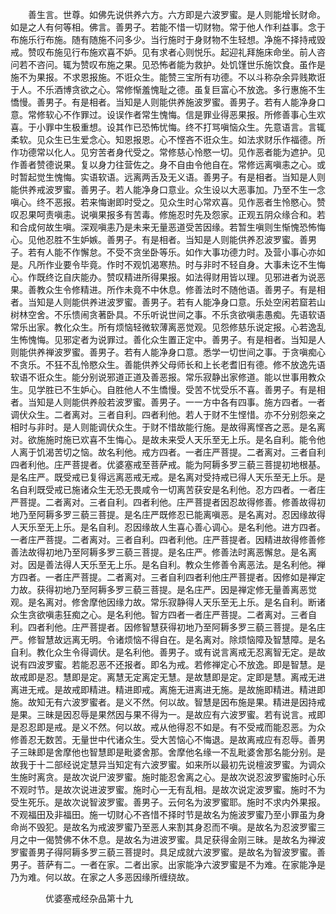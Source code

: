 <!-- { "loadSidebar": true } -->
　　善生言。世尊。如佛先说供养六方。六方即是六波罗蜜。是人则能增长财命。如是之人有何等相。佛言。善男子。若能不惜一切财物。常于他人作利益事。念于布施乐行布施。随有随施不问多少。当行施时于身财物不生轻想。净施不择持戒毁戒。赞叹布施见行布施欢喜不妒。见有求者心则悦乐。起迎礼拜施床命坐。前人咨问若不咨问。辄为赞叹布施之果。见恐怖者能为救护。处饥馑世乐施饮食。虽作是施不为果报。不求恩报施。不诳众生。能赞三宝所有功德。不以斗称杂余异贱欺诳于人。不乐酒博贪欲之心。常修惭羞愧耻之德。虽复巨富心不放逸。多行惠施不生憍慢。善男子。有是相者。当知是人则能供养施波罗蜜。善男子。若有人能净身口意。常修软心不作罪过。设误作者常生愧悔。信是罪业得恶果报。所修善事心生欢喜。于小罪中生极重想。设其作已恐怖忧悔。终不打骂嗔恼众生。先意语言。言辄柔软。见众生已生爱念心。知恩报恩。心不悭吝不诳众生。如法求财乐作福德。所作功德常以化人。见穷苦者身代受之。常修慈心怜愍一切。见作恶者能为遮护。见作善者赞德说果。复以身力往营佐之。身不自由令他自在。常修远离嗔恚之心。或时暂起觉生愧悔。实语软语。远离两舌及无义语。善男子。有是相者。当知是人则能供养戒波罗蜜。善男子。若人能净身口意业。众生设以大恶事加。乃至不生一念嗔心。终不恶报。若来悔谢即时受之。见众生时心常欢喜。见作恶者生怜愍心。赞叹忍果呵责嗔恚。说嗔果报多有苦毒。修施忍时先及怨家。正观五阴众缘合和。若和合成何故生嗔。深观嗔恚乃是未来无量恶道受苦因缘。若暂生嗔则生惭愧恐怖悔心。见他忍胜不生妒嫉。善男子。有是相者。当知是人则能供养忍波罗蜜。善男子。若有人能不作懈怠。不受不贪坐卧等乐。如作大事功德力时。及营小事心亦如是。凡所作业要令毕竟。作时不观饥渴寒热。时与非时不轻自身。大事未讫不生悔心。作既终讫自庆能办。赞叹精进所得果报。如法得财用皆以理。见邪进者为说恶果。善教众生令修精进。所作未竟不中休息。修善法时不随他语。善男子。有是相者。当知是人则能供养进波罗蜜。善男子。若有人能净身口意。乐处空闲若窟若山树林空舍。不乐愦闹贪著卧具。不乐听说世间之事。不乐贪欲嗔恚愚痴。先语软语常乐出家。教化众生。所有烦恼轻微软薄离恶觉观。见怨修慈乐说定报。心若逸乱生怖愧悔。见邪定者为说罪过。善化众生置正定中。善男子。有是相者。当知是人则能供养禅波罗蜜。善男子。若有人能净身口意。悉学一切世间之事。于贪嗔痴心不贪乐。不狂不乱怜愍众生。善能供养父母师长和上长老耆旧有德。修不放逸先语软语不诳众生。能分别说邪道正道及善恶报。常乐寂静出家修道。能以世事用教众生。见学胜已不生妒心。自胜他人不生憍慢。受苦不忧受乐不喜。善男子。有是相者。当知是人则能供养般若波罗蜜。善男子。一一方中各有四事。施方四者。一者调伏众生。二者离对。三者自利。四者利他。若人于财不生悭惜。亦不分别怨亲之相时与非时。是人则能调伏众生。于财不惜故能行施。是故得离悭吝之恶。是名离对。欲施施时施已欢喜不生悔心。是故未来受人天乐至无上乐。是名自利。能令他人离于饥渴苦切之恼。故名利他。戒方四者。一者庄严菩提。二者离对。三者自利四者利他。庄严菩提者。优婆塞戒至菩萨戒。能为阿耨多罗三藐三菩提初地根基。是名庄严。既受戒已复得远离恶戒无戒。是名离对受持戒已得人天乐至无上乐。是名自利既受戒已施诸众生无恐无畏咸令一切离苦获安是名利他。忍方四者。一者庄严菩提。二者离对。三者自利。四者利他。庄严菩提者因忍故得修善。修善故得初地乃至阿耨多罗三藐三菩提。是名庄严既修忍已能离嗔恶。是名离对。忍因缘故得人天乐至无上乐。是名自利。忍因缘故人生喜心善心调心。是名利他。进方四者。一者庄严菩提。二者离对。三者自利。四者利他。庄严菩提者。因精进故得修善修善法故得初地乃至阿耨多罗三藐三菩提。是名庄严。修善法时离恶懈怠。是名离对。因是善法得人天乐至无上乐。是名自利。教众生修善令离恶法。是名利他。禅方四者。一者庄严菩提。二者离对。三者自利四者利他庄严菩提者。因修如是禅定力故。获得初地乃至阿耨多罗三藐三菩提。是名庄严。因是禅定修无量善离恶觉观。是名离对。修舍摩他因缘力故。常乐寂静得人天乐至无上乐。是名自利。断诸众生贪欲嗔恚狂痴之心。是名利他。智方四者一者庄严菩提。二者离对。三者自利。四者利他。庄严菩提者。因修智慧获得初地乃至阿耨多罗三藐三菩提。是名庄严。修智慧故远离无明。令诸烦恼不得自在。是名离对。除烦恼障及智慧障。是名自利。教化众生令得调伏。是名利他。善男子。或有说言离戒无忍离智无定。是故说有四波罗蜜。若能忍恶不还报者。即名为戒。若修禅定心不放逸。即是智慧。是故戒即是忍。慧即是定。离慧无定离定无慧。是故慧即是定。定即是慧。离戒无进离进无戒。是故戒即精进。精进即戒。离施无进离进无施。是故施即精进。精进即施。故知无有六波罗蜜者。是义不然。何以故。智慧是因布施是果。精进是因持戒是果。三昧是因忍辱是果然因与果不得为一。是故应有六波罗蜜。若有说言。戒即是忍忍即是戒。是义不然。何以故。戒从他得忍不如是。有不受戒而能忍恶。为众修善忍无数苦。无量世中代诸众生。受大苦恼心不悔退。是故离戒应有忍辱。善男子三昧即是舍摩他也智慧即是毗婆舍那。舍摩他名缘一不乱毗婆舍那名能分别。是故我于十二部经说定慧异当知定有六波罗蜜。如来所以最初先说檀波罗蜜。为调众生施时离贪。是故次说尸波罗蜜。施时能忍舍离之心。是故次说忍波罗蜜施时心乐不观时节。是故次说进波罗蜜。施时心一无有乱相。是故次说定波罗蜜。施时不为受生死乐。是故次说智波罗蜜。善男子。云何名为波罗蜜耶。施时不求内外果报。不观福田及非福田。施一切财心不吝惜不择时节是故名为施波罗蜜乃至小罪虽为身命尚不毁犯。是故名为戒波罗蜜乃至恶人来割其身忍而不嗔。是故名为忍波罗蜜三月之中一偈赞佛不休不息。是故名为进波罗蜜。具足获得金刚三昧。是故名为禅波罗蜜善男子得阿耨多罗三藐三菩提时。具足成就六波罗蜜。是故名为智波罗蜜。善男子。菩萨有二。一者在家。二者出家。出家能净六波罗蜜是不为难。在家能净是乃为难。何以故。在家之人多恶因缘所缠绕故。

　　　　优婆塞戒经杂品第十九

